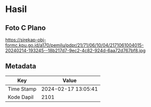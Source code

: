 # Hasil

## Foto C Plano

https://sirekap-obj-formc.kpu.go.id/a170/pemilu/pdpr/21/71/06/10/04/2171061004015-20240214-193245--18b217d7-9ec2-4c82-924d-6aa72d767bf8.jpg


## Metadata

| Key        | Value               |
| ---------- | ------------------- |
| Time Stamp | 2024-02-17 13:05:41 |
| Kode Dapil | 2101                |



